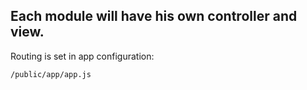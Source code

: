 ## Each module will have his own controller and view.

Routing is set in app configuration:

`/public/app/app.js`